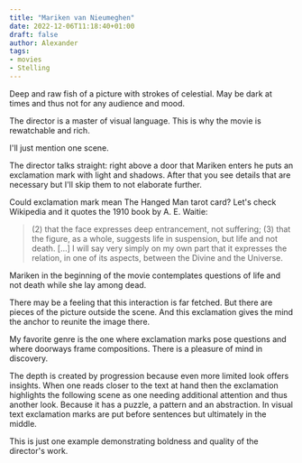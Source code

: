 ```yaml
---
title: "Mariken van Nieumeghen"
date: 2022-12-06T11:18:40+01:00
draft: false
author: Alexander
tags:
- movies
- Stelling
---
```


Deep and raw fish of a picture with strokes of celestial.
May be dark at times and thus not for any audience and mood.

The director is a master of visual language.
This is why the movie is rewatchable and rich.

I'll just mention one scene.

The director talks straight: right above a door that Mariken enters he puts an exclamation mark with light and shadows.
After that you see details that are necessary but I'll skip them to not elaborate further.

Could exclamation mark mean The Hanged Man tarot card?
Let's check Wikipedia and it quotes the 1910 book by A. E. Waitie: 

> (2) that the face expresses deep entrancement, not suffering; (3) that the figure, as a whole, suggests life in suspension, but life and not death. [...] I will say very simply on my own part that it expresses the relation, in one of its aspects, between the Divine and the Universe.

Mariken in the beginning of the movie contemplates questions of life and not death while she lay among dead.

There may be a feeling that this interaction is far fetched.
But there are pieces of the picture outside the scene.
And this exclamation gives the mind the anchor to reunite the image there.

My favorite genre is the one where exclamation marks pose questions
and where doorways frame compositions.
There is a pleasure of mind in discovery.

The depth is created by progression because even more limited look offers insights.
When one reads closer to the text at hand then the exclamation highlights the following scene as one needing additional
attention and thus another look.
Because it has a puzzle, a pattern and an abstraction.
In visual text exclamation marks are put before sentences but ultimately in the middle.

This is just one example demonstrating boldness and quality of the director's work.
